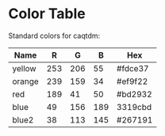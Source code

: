 # Color Table 

Standard colors for caqtdm:

| Name    | R   | G   | B   | Hex     |
|---------|-----|-----|-----|---------|
| yellow  | 253 | 206 | 55  | #fdce37 |
| orange  | 239 | 159 | 34  | #ef9f22 |
| red     | 189 | 41  | 50  | #bd2932 |
| blue    | 49  | 156 | 189 | 3319cbd |
| blue2   | 38  | 113 | 145 | #267191 |
